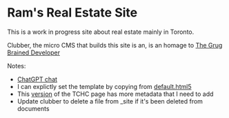 # Ram's Real Estate Site

This is a work in progress site about real estate mainly in Toronto.

Clubber, the micro CMS that builds this site is an, is an homage to [The Grug Brained Developer](https://grugbrain.dev/)

Notes:
- [ChatGPT chat](https://chat.openai.com/c/4ffda3c2-1b6c-41c9-81fb-b7499fd5704c)
- I can explictly set the template by copying from [default.html5](https://github.com/jgm/pandoc-templates/blob/master/default.html5)
- This [version](https://github.com/RamVasuthevan/Real-Estate/blob/a9e1f4ca23cedbf31e987391cdb7181b095bea8b/index.markdown) of the TCHC page has more metadata that I need to add
- Update clubber to delete a file from _site if it's been deleted from documents